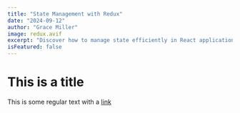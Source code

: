 ```yaml
---
title: "State Management with Redux"
date: "2024-09-12"
author: "Grace Miller"
image: redux.avif
excerpt: "Discover how to manage state efficiently in React applications using Redux."
isFeatured: false
---
```


# This is a title

This is some regular text with a [link](https://google.com)
